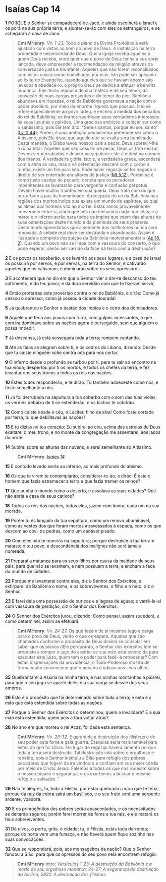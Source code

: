 # Isaías Cap 14

**1** 	PORQUE o Senhor se compadecerá de Jacó, e ainda escolherá a Israel e os porá na sua própria terra; e ajuntar-se-ão com eles os estrangeiros, e se achegarão à casa de Jacó.

> **Cmt MHenry**: *Vv. 1-23.* Todo o plano da Divina Providência está ajustado com vistas ao bem do povo de Deus. A instalação na terra prometida é misericórdia de Deus. Que a Igreja receba aqueles a quem Deus recebe, onde quer que o povo de Deus tenha a sua sorte lançada, deve empreender a recomendação da religião através da conversação justa e triunfante. Aqueles que não forem reconciliados com estas coisas serão humilhados por elas. Isto pode ser aplicado ao êxito do Evangelho, quando aqueles que se haviam oposto são levados a obedecê-lo. o próprio Deus se dedica a efetuar a bendita mudança. Eles terão repouso de sua tristeza e de seu temor, da sensação de suas cargas presentes e do temor do pior. Babilônia abundava em riquezas, o rei da Babilônia governava a nação com o poder absoluto, por meio da enorme riqueza que possuía. Isto se refere especialmente ao povo judeu, e encheu a medida dos pecados do rei da Babilônia, os tiranos sacrificam seus verdadeiros interesses às suas luxurias e paixões. Uma graciosa ambição é cobiçar ser como o santíssimo, pois Ele tem dito: "Sereis santos, porque eu sou santo" ([Lv 11.44](../03A-Lv/11.md#44)); Porém, é uma ambição pecaminosa pretender ser como o Altíssimo, pois Ele disse que aquele que se exalta será humilhado. Desta maneira, o Diabo levou nossos pais a pecar. Deve sobrevir-lhe a ruína total. Aqueles que não cessam de pecar, Deus os fará cessar. Devem ser derrubados e descer ao sepulcro: este é o destino comum dos tiranos. A verdadeira glória, isto é, a verdadeira graça, ascenderá com a alma ao céu, mas a vã ostentação descerá com o corpo à tumba; existe um fim para isto. Pode haver regozijo se for negado o direito de ser enterrado em altares de justiça ([Mt 5.12](../40N-Mt/05.md#12)). Porém se é como justo castigo do pecado, denota que os pecadores impenitentes se levantarão para vergonha e confusão perpetua. Devem haver muitos triunfos em sua queda. Deus trata com os que perturbam a paz da humanidade. A recepção do rei da Babilônia nas regiões dos mortos indica que existe um mundo de espíritos, ao qual as almas dos homens vão ao morrer. Estas almas provavelmente conversem entre si, ainda que nós não tenhamos nada com elas; e a morte e o inferno serão para todos os ímpios que caem das alturas de suas ostentações deste mundo e da plenitude de seus prazeres. Deste modo aprendamos que a semente dos malfeitores nunca será renovada. A cidade real deve ser destruída e abandonada. Assim é ilustrada a completa destruição da Babilônia neotestamentária ([Ap 18. 2](../66N-Ap/18.md#2)). Quando um povo não se limpa com a vassoura do conserto, o que pode esperar, senão ser varrido da face da terra com a destruição?

**2** 	E os povos os receberão, e os levarão aos seus lugares, e a casa de Israel os possuirá por servos, e por servas, na terra do Senhor; e cativarão aqueles que os cativaram, e dominarão sobre os seus opressores.

**3** 	E acontecerá que no dia em que o Senhor vier a dar-te descanso do teu sofrimento, e do teu pavor, e da dura servidão com que te fizeram servir,

**4** 	Então proferirás este provérbio contra o rei de Babilônia, e dirás: Como já cessou o opressor, como já cessou a cidade dourada!

**5** 	Já quebrantou o Senhor o bastão dos ímpios e o cetro dos dominadores.

**6** 	Aquele que feria aos povos com furor, com golpes incessantes, e que com ira dominava sobre as nações agora é perseguido, sem que alguém o possa impedir.

**7** 	Já descansa, já está sossegada toda a terra; rompem cantando.

**8** 	Até as faias se alegram sobre ti, e os cedros do Líbano, dizendo: Desde que tu caíste ninguém sobe contra nós para nos cortar.

**9** 	O inferno desde o profundo se turbou por ti, para te sair ao encontro na tua vinda; despertou por ti os mortos, e todos os chefes da terra, e fez levantar dos seus tronos a todos os reis das nações.

**10** 	Estes todos responderão, e te dirão: Tu também adoeceste como nós, e foste semelhante a nós.

**11** 	Já foi derrubada na sepultura a tua soberba com o som das tuas violas; os vermes debaixo de ti se estenderão, e os bichos te cobrirão.

**12** 	Como caíste desde o céu, ó Lúcifer, filho da alva! Como foste cortado por terra, tu que debilitavas as nações!

**13** 	E tu dizias no teu coração: Eu subirei ao céu, acima das estrelas de Deus exaltarei o meu trono, e no monte da congregação me assentarei, aos lados do norte.

**14** 	Subirei sobre as alturas das nuvens, e serei semelhante ao Altíssimo.

> **Cmt MHenry**: *[Isaías 14](../23A-Is/14.md#0)*

**15** 	E contudo levado serás ao inferno, ao mais profundo do abismo.

**16** 	Os que te virem te contemplarão, considerar-te-ão, e dirão: É este o homem que fazia estremecer a terra e que fazia tremer os reinos?

**17** 	Que punha o mundo como o deserto, e assolava as suas cidades? Que não abria a casa de seus cativos?

**18** 	Todos os reis das nações, todos eles, jazem com honra, cada um na sua morada.

**19** 	Porém tu és lançado da tua sepultura, como um renovo abominável, como as vestes dos que foram mortos atravessados à espada, como os que descem ao covil de pedras, como um cadáver pisado.

**20** 	Com eles não te reunirás na sepultura; porque destruíste a tua terra e mataste o teu povo; a descendência dos malignos não será jamais nomeada.

**21** 	Preparai a matança para os seus filhos por causa da maldade de seus pais, para que não se levantem, e nem possuam a terra, e encham a face do mundo de cidades.

**22** 	Porque me levantarei contra eles, diz o Senhor dos Exércitos, e extirparei de Babilônia o nome, e os sobreviventes, o filho e o neto, diz o Senhor.

**23** 	E farei dela uma possessão de ouriços e a lagoas de águas; e varrê-la-ei com vassoura de perdição, diz o Senhor dos Exércitos.

**24** 	O Senhor dos Exércitos jurou, dizendo: Como pensei, assim sucederá, e como determinei, assim se efetuará.

> **Cmt MHenry**: *Vv. 24-27.* Os que fazem de si mesmos jugo e carga para o povo de Deus, verão o que os espera. Aqueles que são chamados conforme o propósito de Deus devem se consolar em saber que os planos dEle perdurarão, o Senhor dos exércitos tem se proposto a romper o jugo do assírio; se sua mão está estendida para executar este juízo, quem tem o poder para fazê-la retroceder? Com estas dispensações da providência, o Todo-Poderoso mostra de forma muito convincente que o pecado é odioso aos seus olhos.

**25** 	Quebrantarei a Assíria na minha terra, e nas minhas montanhas a pisarei, para que o seu jugo se aparte deles e a sua carga se desvie dos seus ombros.

**26** 	Este é o propósito que foi determinado sobre toda a terra; e esta é a mão que está estendida sobre todas as nações.

**27** 	Porque o Senhor dos Exércitos o determinou; quem o invalidará? E a sua mão está estendida; quem pois a fará voltar atrás?

**28** 	No ano em que morreu o rei Acaz, foi dada esta sentença.

> **Cmt MHenry**: *Vv. 28-32.* E garantida a destruição dos filisteus e de seu poder pela fome e pela guerra. Ezequias seria mais temível para estes do que foi Uzias. Em lugar de regozijo haverá lamento porque toda a terra será destruída. Tal destruição virá sobre o orgulhoso e rebelde, pois o Senhor instituiu a Sião para refúgio dos pobres pecadores que fogem da ira vindoura e confiam em sua misericórdia por meio de Cristo Jesus. Falemos a todos os que nos rodeiam sobre o nosso consolo e segurança, e os exortemos a buscar o mesmo refúgio e salvação. "

**29** 	Não te alegres, tu, toda a Filístia, por estar quebrada a vara que te feria; porque da raiz da cobra sairá um basilisco, e o seu fruto será uma serpente ardente, voadora.

**30** 	E os primogênitos dos pobres serão apascentados, e os necessitados se deitarão seguros; porém farei morrer de fome a tua raiz, e ele matará os teus sobreviventes.

**31** 	Dá uivos, ó porta, grita, ó cidade; tu, ó Filístia, estás toda derretida; porque do norte vem uma fumaça, e não haverá quem fique sozinho nas suas convocações.

**32** 	Que se responderá, pois, aos mensageiros da nação? Que o Senhor fundou a Sião, para que os opressos do seu povo nela encontrem refúgio.


> **Cmt MHenry** Intro: *Versículos 1-23: A destruição da Babilônia e a morte de seu orgulhoso monarca; 24-27: A segurança da destruição da Assíria; 28­32: A destruição dos filisteus.*